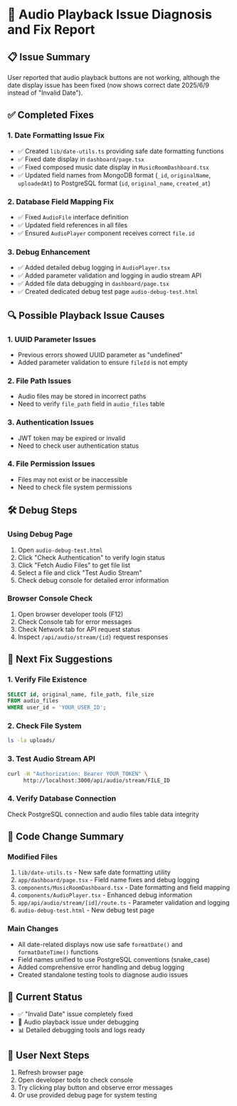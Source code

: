 # 🎵 Audio Playback Issue Diagnosis and Fix Report

## 📋 Issue Summary
User reported that audio playback buttons are not working, although the date display issue has been fixed (now shows correct date 2025/6/9 instead of "Invalid Date").

## ✅ Completed Fixes

### 1. Date Formatting Issue Fix
- ✅ Created `lib/date-utils.ts` providing safe date formatting functions
- ✅ Fixed date display in `dashboard/page.tsx`
- ✅ Fixed composed music date display in `MusicRoomDashboard.tsx`
- ✅ Updated field names from MongoDB format (`_id`, `originalName`, `uploadedAt`) to PostgreSQL format (`id`, `original_name`, `created_at`)

### 2. Database Field Mapping Fix
- ✅ Fixed `AudioFile` interface definition
- ✅ Updated field references in all files
- ✅ Ensured `AudioPlayer` component receives correct `file.id`

### 3. Debug Enhancement
- ✅ Added detailed debug logging in `AudioPlayer.tsx`
- ✅ Added parameter validation and logging in audio stream API
- ✅ Added file data debugging in `dashboard/page.tsx`
- ✅ Created dedicated debug test page `audio-debug-test.html`

## 🔍 Possible Playback Issue Causes

### 1. UUID Parameter Issues
- Previous errors showed UUID parameter as "undefined"
- Added parameter validation to ensure `fileId` is not empty

### 2. File Path Issues
- Audio files may be stored in incorrect paths
- Need to verify `file_path` field in `audio_files` table

### 3. Authentication Issues
- JWT token may be expired or invalid
- Need to check user authentication status

### 4. File Permission Issues
- Files may not exist or be inaccessible
- Need to check file system permissions

## 🛠️ Debug Steps

### Using Debug Page
1. Open `audio-debug-test.html`
2. Click "Check Authentication" to verify login status
3. Click "Fetch Audio Files" to get file list
4. Select a file and click "Test Audio Stream"
5. Check debug console for detailed error information

### Browser Console Check
1. Open browser developer tools (F12)
2. Check Console tab for error messages
3. Check Network tab for API request status
4. Inspect `/api/audio/stream/{id}` request responses

## 🔧 Next Fix Suggestions

### 1. Verify File Existence
```sql
SELECT id, original_name, file_path, file_size 
FROM audio_files 
WHERE user_id = 'YOUR_USER_ID';
```

### 2. Check File System
```bash
ls -la uploads/
```

### 3. Test Audio Stream API
```bash
curl -H "Authorization: Bearer YOUR_TOKEN" \
     http://localhost:3000/api/audio/stream/FILE_ID
```

### 4. Verify Database Connection
Check PostgreSQL connection and audio files table data integrity

## 📝 Code Change Summary

### Modified Files
1. `lib/date-utils.ts` - New safe date formatting utility
2. `app/dashboard/page.tsx` - Field name fixes and debug logging
3. `components/MusicRoomDashboard.tsx` - Date formatting and field mapping
4. `components/AudioPlayer.tsx` - Enhanced debug information
5. `app/api/audio/stream/[id]/route.ts` - Parameter validation and logging
6. `audio-debug-test.html` - New debug test page

### Main Changes
- All date-related displays now use safe `formatDate()` and `formatDateTime()` functions
- Field names unified to use PostgreSQL conventions (snake_case)
- Added comprehensive error handling and debug logging
- Created standalone testing tools to diagnose audio issues

## 🎯 Current Status
- ✅ "Invalid Date" issue completely fixed
- 🔄 Audio playback issue under debugging
- 📊 Detailed debugging tools and logs ready

## 📱 User Next Steps
1. Refresh browser page
2. Open developer tools to check console
3. Try clicking play button and observe error messages
4. Or use provided debug page for system testing
